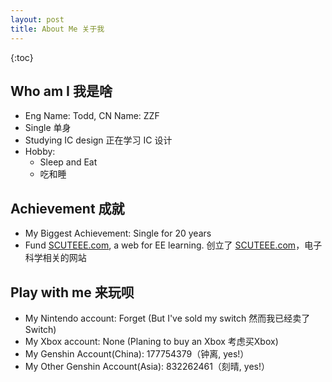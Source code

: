 ```yaml
---
layout: post
title: About Me 关于我
---
```


{:toc}

## Who am I 我是啥

* Eng Name: Todd, CN Name: ZZF
* Single 单身
* Studying IC design 正在学习 IC 设计
* Hobby:
  * Sleep and Eat
  * 吃和睡

## Achievement 成就

* My Biggest Achievement: Single for 20 years
* Fund [SCUTEEE.com](https://scuteee.com), a web for EE learning. 创立了 [SCUTEEE.com](https://scuteee.com)，电子科学相关的网站

## Play with me 来玩呗

* My Nintendo account: Forget (But I've sold my switch 然而我已经卖了 Switch)
* My Xbox account: None (Planing to buy an Xbox 考虑买Xbox)
* My Genshin Account(China): 177754379（钟离, yes!）
* My Other Genshin Account(Asia): 832262461（刻晴, yes!）